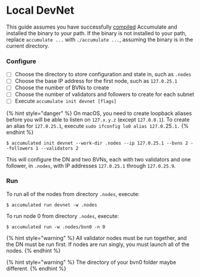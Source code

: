 # Local DevNet

This guide assumes you have successfully [compiled](broken-reference) Accumulate and installed the binary to your path. If the binary is not installed to your path, replace `accumulate ...` with `./accumulate ...`, assuming the binary is in the current directory.

### Configure

* [ ] Choose the directory to store configuration and state in, such as `.nodes`
* [ ] Choose the base IP address for the first node, such as `127.0.25.1`
* [ ] Choose the number of BVNs to create
* [ ] Choose the number of validators and followers to create for each subnet
* [ ] Execute `accumulate init devnet [flags]`

{% hint style="danger" %}
On macOS, you need to create loopback aliases before you will be able to listen on `127.x.y.z` (except `127.0.0.1`). To create an alias for `127.0.25.1`, execute `sudo ifconfig lo0 alias 127.0.`25`.1.`
{% endhint %}

```shell-session
$ accumulated init devnet --work-dir .nodes --ip 127.0.25.1 --bvns 2 --followers 1 --validators 2
```

This will configure the DN and two BVNs, each with two validators and one follower, in `.nodes`, with IP addresses `127.0.25.1` through `127.0.25.9`.

### Run

To run all of the nodes from directory `.nodes`, execute:

```shell-session
$ accumulated run devnet -w .nodes
```

To run node 0 from directory `.nodes`, execute:

```shell-session
$ accumulated run -w .nodes/bvn0 -n 0
```

{% hint style="warning" %}
All validator nodes must be run together, and the DN must be run first. If nodes are run singly, you must launch all of the nodes.
{% endhint %}

{% hint style="warning" %}
The directory of your bvn0 folder maybe different.
{% endhint %}

